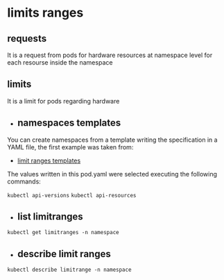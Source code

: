 # limits ranges

  ## requests

  It is a request from pods for hardware resources at namespace level for each resourse inside the namespace

  ## limits
  
  It is a limit for pods regarding hardware

* ## namespaces templates

You can create namespaces from a template writing the specification in a YAML file, the first example was taken from:

* [limit ranges templates](https://kubernetes.io/docs/tasks/administer-cluster/manage-resources/memory-default-namespace/)

The values written in this pod.yaml were selected executing the following commands:

`kubectl api-versions`
`kubectl api-resources`

* ## list limitranges

`kubectl get limitranges -n namespace`

* ## describe limit ranges
`kubectl describe limitrange -n namespace`
